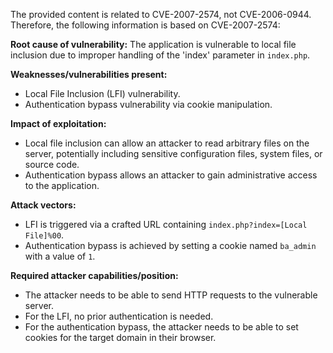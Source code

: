 The provided content is related to CVE-2007-2574, not CVE-2006-0944. Therefore, the following information is based on CVE-2007-2574:

**Root cause of vulnerability:**
The application is vulnerable to local file inclusion due to improper handling of the 'index' parameter in `index.php`.

**Weaknesses/vulnerabilities present:**
- Local File Inclusion (LFI) vulnerability.
- Authentication bypass vulnerability via cookie manipulation.

**Impact of exploitation:**
- Local file inclusion can allow an attacker to read arbitrary files on the server, potentially including sensitive configuration files, system files, or source code.
- Authentication bypass allows an attacker to gain administrative access to the application.

**Attack vectors:**
- LFI is triggered via a crafted URL containing `index.php?index=[Local File]%00`.
- Authentication bypass is achieved by setting a cookie named `ba_admin` with a value of `1`.

**Required attacker capabilities/position:**
- The attacker needs to be able to send HTTP requests to the vulnerable server.
- For the LFI, no prior authentication is needed.
- For the authentication bypass, the attacker needs to be able to set cookies for the target domain in their browser.
